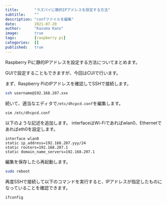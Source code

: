 ```yaml
---
title:       "ラズパイに静的IPアドレスを設定する方法"
subtitle:    ""
description: "confファイルを編集"
date:        2021-07-20
author:      "Kazuma Kano"
image:       true
tags:        [raspberry pi]
categories:  []
published:   true
---
```


Raspberry Piに静的IPアドレスを設定する方法についてまとめます。

GUIで設定することもできますが、今回はCUIで行います。

まず、Raspberry PiのIPアドレスを確認してSSHで接続します。
```sh
ssh username@192.168.207.xxx
```

続いて、適当なエディタで`/etc/dhcpcd.conf`を編集します。
```sh
vim /etc/dhcpcd.conf
```

以下のような記述を追加します。
interfaceはWi-Fiであればwlan0、Ethernetであればeth0を設定します。
```
interface wlan0
static ip_address=192.168.207.yyy/24
static routers=192.168.207.1
static domain_name_servers=192.168.207.1
```

編集を保存したら再起動します。
```sh
sudo reboot
```

再度SSHで接続して以下のコマンドを実行すると、IPアドレスが指定したものになっていることを確認できます。
```sh
ifconfig
```
